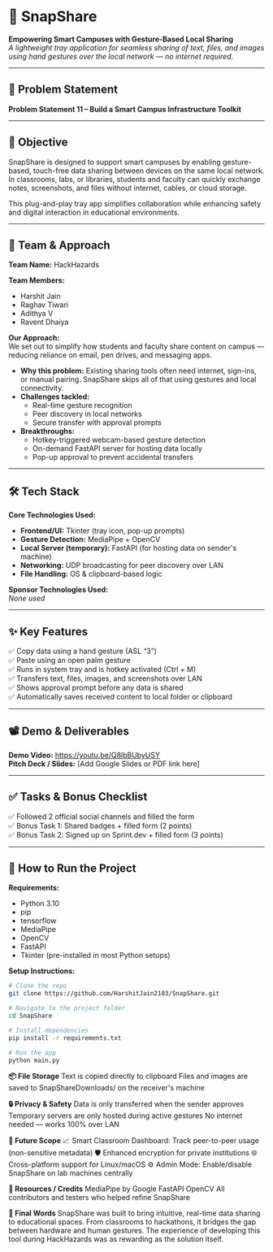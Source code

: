 # 🚀 SnapShare  
**Empowering Smart Campuses with Gesture-Based Local Sharing**  
*A lightweight tray application for seamless sharing of text, files, and images using hand gestures over the local network — no internet required.*

---

## 📌 Problem Statement  
**Problem Statement 11 – Build a Smart Campus Infrastructure Toolkit**

---

## 🎯 Objective  
SnapShare is designed to support smart campuses by enabling gesture-based, touch-free data sharing between devices on the same local network. In classrooms, labs, or libraries, students and faculty can quickly exchange notes, screenshots, and files without internet, cables, or cloud storage.

This plug-and-play tray app simplifies collaboration while enhancing safety and digital interaction in educational environments.

---

## 🧠 Team & Approach  
**Team Name:** HackHazards

**Team Members:**  
- Harshit Jain  
- Raghav Tiwari
- Adithya V
- Ravent Dhaiya

**Our Approach:**  
We set out to simplify how students and faculty share content on campus — reducing reliance on email, pen drives, and messaging apps.  
- **Why this problem:** Existing sharing tools often need internet, sign-ins, or manual pairing. SnapShare skips all of that using gestures and local connectivity.  
- **Challenges tackled:**  
  - Real-time gesture recognition  
  - Peer discovery in local networks  
  - Secure transfer with approval prompts  
- **Breakthroughs:**  
  - Hotkey-triggered webcam-based gesture detection  
  - On-demand FastAPI server for hosting data locally  
  - Pop-up approval to prevent accidental transfers  

---

## 🛠️ Tech Stack  
**Core Technologies Used:**  
- **Frontend/UI:** Tkinter (tray icon, pop-up prompts)  
- **Gesture Detection:** MediaPipe + OpenCV  
- **Local Server (temporary):** FastAPI (for hosting data on sender's machine)  
- **Networking:** UDP broadcasting for peer discovery over LAN  
- **File Handling:** OS & clipboard-based logic

**Sponsor Technologies Used:**  
_None used_

---

## ✨ Key Features  
✅ Copy data using a hand gesture (ASL “3”)  
✅ Paste using an open palm gesture  
✅ Runs in system tray and is hotkey activated (Ctrl + M)  
✅ Transfers text, files, images, and screenshots over LAN  
✅ Shows approval prompt before any data is shared  
✅ Automatically saves received content to local folder or clipboard  

---

## 📽️ Demo & Deliverables  
**Demo Video:** https://youtu.be/Q8lbBUbyUSY  
**Pitch Deck / Slides:** [Add Google Slides or PDF link here]

---

## ✅ Tasks & Bonus Checklist  
✅ Followed 2 official social channels and filled the form  
✅ Bonus Task 1: Shared badges + filled form (2 points)  
✅ Bonus Task 2: Signed up on Sprint.dev + filled form (3 points)  

---

## 🧪 How to Run the Project  

**Requirements:**  
- Python 3.10  
- pip
- tensorflow
- MediaPipe  
- OpenCV  
- FastAPI  
- Tkinter (pre-installed in most Python setups)

**Setup Instructions:**  
```bash
# Clone the repo
git clone https://github.com/HarshitJain2103/SnapShare.git

# Navigate to the project folder
cd SnapShare

# Install dependencies
pip install -r requirements.txt

# Run the app
python main.py
```
**📦 File Storage**
Text is copied directly to clipboard
Files and images are saved to SnapShareDownloads/ on the receiver's machine

**🔒 Privacy & Safety**
Data is only transferred when the sender approves
Temporary servers are only hosted during active gestures
No internet needed — works 100% over LAN

**🧬 Future Scope**
📈 Smart Classroom Dashboard: Track peer-to-peer usage (non-sensitive metadata)
🛡️ Enhanced encryption for private institutions
🌐 Cross-platform support for Linux/macOS
⚙️ Admin Mode: Enable/disable SnapShare on lab machines centrally

**📎 Resources / Credits**
MediaPipe by Google
FastAPI
OpenCV
All contributors and testers who helped refine SnapShare

**🏁 Final Words**
SnapShare was built to bring intuitive, real-time data sharing to educational spaces. From classrooms to hackathons, it bridges the gap between hardware and human gestures. The experience of developing this tool during HackHazards was as rewarding as the solution itself.
